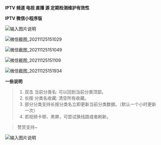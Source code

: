  **IPTV 频道 电视 直播 源 定期检测维护有效性** 


 **IPTV 微信小程序版** 
 


![输入图片说明](https://images.gitee.com/uploads/images/2021/0822/224416_1506b9d0_1280996.jpeg "gh_46c49e1c96fb_430.jpg")



![微信截图_20211125151029](https://user-images.githubusercontent.com/26646520/143404708-c825edaa-b324-44b6-84e8-60ba9f7e4c52.png)



![微信截图_20211125151049](https://user-images.githubusercontent.com/26646520/143404729-d7c3ea6e-3514-4c01-9560-44fb3628d241.png)



![微信截图_20211125151109](https://user-images.githubusercontent.com/26646520/143404737-91c9a539-9f97-4a7b-ae6c-825ef94a40ea.png)



![微信截图_20211125151934](https://user-images.githubusercontent.com/26646520/143404744-1517b2a9-1720-4a8b-ac63-5d505bbdcca0.png)



**一些说明** 
 
 

> 1. 双击 当前分类名: 可以回到当前分类顶部。
> 2. 长按 分类名收藏: 清空所有收藏。
> 3. 部分分类支持长按分类名立即更新当前分类数据。（默认一个小时更新一次）
> 4. 若视频卡顿、黑屏，可尝试换线路或者刷新。



> 赞赏支持~



![输入图片说明](https://images.gitee.com/uploads/images/2021/0914/130317_fadca108_1280996.png "2.png")













